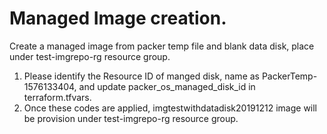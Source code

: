 # Managed Image creation.
Create a managed image from packer temp file and blank data disk, place under test-imgrepo-rg resource group.

1. Please identify the Resource ID of manged disk, name as PackerTemp-1576133404, and update packer_os_managed_disk_id in terraform.tfvars.
2. Once these codes are applied, imgtestwithdatadisk20191212 image will be provision under test-imgrepo-rg resource group.
